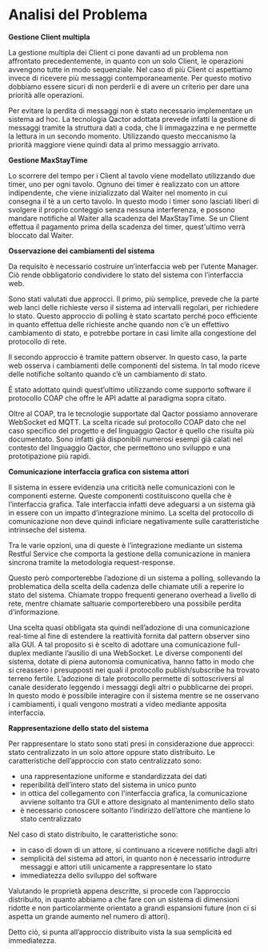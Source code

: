 # Analisi del Problema

**Gestione Client multipla**

La gestione multipla dei Client ci pone davanti ad un problema non affrontato precedentemente, in quanto con un solo Client, le operazioni avvengono tutte in modo sequenziale.
Nel caso di più Client ci aspettiamo invece di ricevere più messaggi contemporaneamente. Per questo motivo dobbiamo essere sicuri di non perderli e di avere un criterio per dare una priorità alle operazioni.

Per evitare la perdita di messaggi non è stato necessario implementare un sistema ad hoc. La tecnologia Qactor adottata prevede infatti la gestione di messaggi tramite la struttura dati a coda, che li immagazzina e ne permette la lettura in un secondo momento.
Utilizzando questo meccanismo la priorità maggiore viene quindi data al primo messaggio arrivato.

**Gestione MaxStayTime**

Lo scorrere del tempo per i Client al tavolo viene modellato utilizzando due timer, uno per ogni tavolo. 
Ognuno dei timer è realizzato con un attore indipendente, che viene inizializzato dal Waiter nel momento in cui consegna il tè a un certo tavolo. In questo modo i timer sono lasciati liberi di svolgere il proprio conteggio senza nessuna interferenza, e possono mandare notifiche al Waiter alla scadenza del MaxStayTime.
Se un Client effettua il pagamento prima della scadenza del timer, quest'ultimo verrà bloccato dal Waiter.

**Osservazione dei cambiamenti del sistema**

Da requisito è necessario costruire un’interfaccia web per l’utente Manager.
Ciò rende obbligatorio condividere lo stato del sistema con l’interfaccia web.

Sono stati valutati due approcci.
Il primo, più semplice, prevede che la parte web lanci delle richieste verso il sistema ad intervalli regolari, per richiedere lo stato.
Questo approccio di polling è stato scartato perché poco efficiente in quanto effettua delle richieste anche quando non c’è un effettivo cambiamento di stato, e potrebbe portare in casi limite alla congestione del protocollo di rete.

Il secondo approccio è tramite pattern observer.
In questo caso, la parte web osserva i cambiamenti delle componenti del sistema.
In tal modo riceve delle notifiche soltanto quando c’è un cambiamento di stato.

É stato adottato quindi quest’ultimo utilizzando come supporto software il protocollo COAP che offre le API adatte al paradigma sopra citato.

Oltre al COAP, tra le tecnologie supportate dal Qactor possiamo annoverare WebSocket ed MQTT.
La scelta ricade sul protocollo COAP dato che nel caso specifico del progetto e del linguaggio Qactor è quello che risulta più documentato. Sono infatti già disponibili numerosi esempi già calati nel contesto del linguaggio Qactor, che permettono uno sviluppo e una prototipazione più rapidi.



**Comunicazione interfaccia grafica con sistema attori**

Il sistema in essere evidenzia una criticità nelle comunicazioni con le componenti esterne.
Queste componenti costituiscono quella che è l’interfaccia grafica.
Tale interfaccia infatti deve adeguarsi a un sistema già in essere con un impatto d’integrazione minimo.
La scelta del protocollo di comunicazione non deve quindi inficiare negativamente sulle caratteristiche intrinseche del sistema.

Tra le varie opzioni, una di queste è l’integrazione mediante un sistema Restful Service che comporta la gestione della comunicazione in maniera sincrona tramite la metodologia request-response.

Questo però comporterebbe l’adozione di un sistema a polling, sollevando la problematica della scelta della cadenza delle chiamate utili a reperire lo stato del sistema. Chiamate troppo frequenti generano overhead a livello di rete, mentre chiamate saltuarie comporterebbero una possibile perdita d’informazione.

Una scelta quasi obbligata sta quindi nell’adozione di una comunicazione real-time al fine di estendere la reattività fornita dal pattern observer sino alla GUI.
A tal proposito si è scelto di adottare una comunicazione full-duplex mediante l’ausilio di una WebSocket.
Le diverse componenti del sistema, dotate di piena autonomia comunicativa, hanno fatto in modo che si creassero i presupposti nei quali il protocollo publish/subscribe ha trovato terreno fertile. L’adozione di tale protocollo permette di sottoscriversi al canale desiderato leggendo i messaggi degli altri o pubblicarne dei propri. In questo modo è possibile interagire con il sistema mentre se ne osservano i cambiamenti, i quali vengono mostrati a video mediante apposita interfaccia.

**Rappresentazione dello stato del sistema**

Per rappresentare lo stato sono stati presi in considerazione due approcci: stato centralizzato in un solo attore oppure stato distribuito.
Le caratteristiche dell’approccio con stato centralizzato sono:
*   una rappresentazione uniforme e standardizzata dei dati
*   reperibilità dell’intero stato del sistema in unico punto
*   in ottica del collegamento con l'interfaccia grafica, la comunicazione avviene soltanto tra GUI e attore designato al mantenimento dello stato
*   è necessario conoscere soltanto l’indirizzo dell’attore che mantiene lo stato centralizzato

Nel caso di stato distribuito, le caratteristiche sono:
*   in caso di down di un attore, si continuano a ricevere notifiche dagli altri
*   semplicità del sistema ad attori, in quanto non è necessario introdurre messaggi e attori utili unicamente a rappresentare lo stato
*   immediatezza dello sviluppo del software

Valutando le proprietà appena descritte, si procede con l’approccio distribuito, in quanto abbiamo a che fare con un sistema di dimensioni ridotte e non particolarmente orientato a grandi espansioni future (non ci si aspetta un grande aumento nel numero di attori).

Detto ciò, si punta all’approccio distribuito vista la sua semplicità ed immediatezza.

